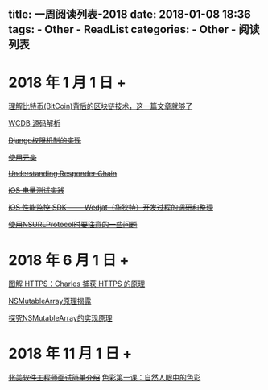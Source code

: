 title: 一周阅读列表-2018
date: 2018-01-08 18:36
tags:
    - Other
    - ReadList
categories:
    - Other
    - 阅读列表
---

# 2018 年 1 月 1 日 + 

[理解比特币(BitCoin)背后的区块链技术，这一篇文章就够了](https://mp.weixin.qq.com/s/SqEHBOZUZ6UzFhrccLm39A)

[WCDB 源码解析](http://xiangwangfeng.com/2018/01/08/WCDB-%E6%BA%90%E7%A0%81%E8%A7%A3%E6%9E%90/)

~~[Django权限机制的实现](https://www.jianshu.com/p/01126437e8a4)~~

~~[使用元类](https://www.liaoxuefeng.com/wiki/0014316089557264a6b348958f449949df42a6d3a2e542c000/0014319106919344c4ef8b1e04c48778bb45796e0335839000)~~

~~[Understanding Responder Chain](https://blog.seedlab.io/understanding-responder-chain/)~~

~~[iOS 电量测试实践](https://cloud.tencent.com/developer/article/1006222)~~

~~[iOS 性能监控 SDK —— Wedjat（华狄特）开发过程的调研和整理](https://github.com/aozhimin/iOS-Monitor-Platform#power-consumption)~~

~~[使用NSURLProtocol时要注意的一些问题](http://liujinlongxa.com/2016/12/20/%E4%BD%BF%E7%94%A8NSURLProtocol%E6%B3%A8%E6%84%8F%E7%9A%84%E4%B8%80%E4%BA%9B%E9%97%AE%E9%A2%98/)~~

# 2018 年 6 月 1 日 +

[图解 HTTPS：Charles 捕获 HTTPS 的原理](https://github.com/youngwind/blog/issues/108)

[NSMutableArray原理揭露](http://blog.joyingx.me/2015/05/03/NSMutableArray%20%E5%8E%9F%E7%90%86%E6%8F%AD%E9%9C%B2/)

[探究NSMutableArray的实现原理](http://gilnuy.github.io/2016/12/20/%E6%8E%A2%E7%A9%B6NSMutableDictinory%E5%92%8CNSMutableArray%E7%9A%84%E5%BA%95%E5%B1%82%E5%AE%9E%E7%8E%B0%E5%8E%9F%E7%90%86/)

# 2018 年 11 月 1 日 +

~~[北美软件工程师面试简单介绍](https://xiaozhuanlan.com/topic/4263189057)~~
[色彩第一课：自然人眼中的色彩](https://xiaozhuanlan.com/topic/0514769328)
